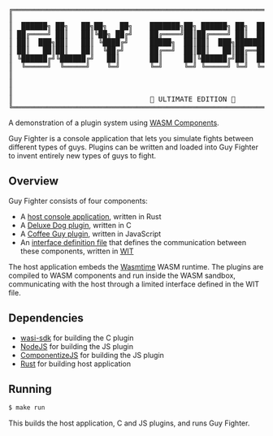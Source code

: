 <pre>
╔══════════════════════════════════════════════════════════════════════════════════════╗
║                                                                                      ║
║  ██████╗ ██╗   ██╗██╗   ██╗    ███████╗██╗ ██████╗ ██╗  ██╗████████╗███████╗██████╗  ║
║ ██╔════╝ ██║   ██║╚██╗ ██╔╝    ██╔════╝██║██╔════╝ ██║  ██║╚══██╔══╝██╔════╝██╔══██╗ ║
║ ██║  ███╗██║   ██║ ╚████╔╝     █████╗  ██║██║  ███╗███████║   ██║   █████╗  ██████╔╝ ║
║ ██║   ██║██║   ██║  ╚██╔╝      ██╔══╝  ██║██║   ██║██╔══██║   ██║   ██╔══╝  ██╔══██╗ ║
║ ╚██████╔╝╚██████╔╝   ██║       ██║     ██║╚██████╔╝██║  ██║   ██║   ███████╗██║  ██║ ║
║  ╚═════╝  ╚═════╝    ╚═╝       ╚═╝     ╚═╝ ╚═════╝ ╚═╝  ╚═╝   ╚═╝   ╚══════╝╚═╝  ╚═╝ ║
║                                                                                      ║
║                                                                                      ║ 
║                                                                                      ║
║                                🥊 ULTIMATE EDITION 🥊                               ║
╚══════════════════════════════════════════════════════════════════════════════════════╝
</pre>

A demonstration of a plugin system using [WASM Components](https://component-model.bytecodealliance.org/).

Guy Fighter is a console application that lets you simulate fights between different types of guys. Plugins can be written and loaded into Guy Fighter to invent entirely new types of guys to fight.

## Overview

Guy Fighter consists of four components:

- A [host console application](https://github.com/TartanLlama/guy-fighter/tree/main/guy-fighter), written in Rust
- A [Deluxe Dog plugin](https://github.com/TartanLlama/guy-fighter/tree/main/c-plugin), written in C
- A [Coffee Guy plugin](https://github.com/TartanLlama/guy-fighter/tree/main/js-plugin), written in JavaScript
- An [interface definition file](https://github.com/TartanLlama/guy-fighter/blob/main/guy-fighter/wit/guy-fighter.wit) that defines the communication between these components, written in [WIT](https://component-model.bytecodealliance.org/design/wit.html)

The host application embeds the [Wasmtime](https://github.com/bytecodealliance/wasmtime) WASM runtime. The plugins are compiled to WASM components and run inside the WASM sandbox, communicating with the host through a limited interface defined in the WIT file.

## Dependencies

- [wasi-sdk](https://github.com/WebAssembly/wasi-sdk) for building the C plugin
- [NodeJS](https://nodejs.org/en/download) for building the JS plugin
- [ComponentizeJS](https://github.com/bytecodealliance/ComponentizeJS) for building the JS plugin
- [Rust](https://www.rust-lang.org/tools/install) for building host application

## Running

```bash
$ make run
```

This builds the host application, C and JS plugins, and runs Guy Fighter.

